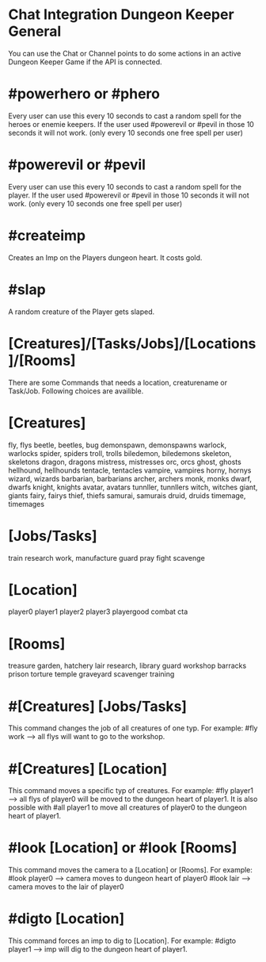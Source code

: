 # Chat Integration Dungeon Keeper General

You can use the Chat or Channel points to do some actions in an active Dungeon Keeper Game if the API is connected.


# #powerhero or #phero

Every user can use this every 10 seconds to cast a random spell for the heroes or enemie keepers.
If the user used #powerevil or #pevil in those 10 seconds it will not work. (only every 10 seconds one free spell per user)

# #powerevil or #pevil

Every user can use this every 10 seconds to cast a random spell for the player.
If the user used #powerevil or #pevil in those 10 seconds it will not work. (only every 10 seconds one free spell per user)

# #createimp

Creates an Imp on the Players dungeon heart. It costs gold.

# #slap

A random creature of the Player gets slaped.

# [Creatures]/[Tasks/Jobs]/[Locations]/[Rooms]

There are some Commands that needs a location, creaturename or Task/Job.
Following choices are availible.

# [Creatures]

fly, flys
beetle, beetles, bug
demonspawn, demonspawns
warlock, warlocks
spider, spiders
troll, trolls
biledemon, biledemons
skeleton, skeletons
dragon, dragons
mistress, mistresses
orc, orcs
ghost, ghosts
hellhound, hellhounds
tentacle, tentacles
vampire, vampires
horny, hornys
wizard, wizards
barbarian, barbarians
archer, archers
monk, monks
dwarf, dwarfs
knight, knights
avatar, avatars
tunnller, tunnllers
witch, witches
giant, giants
fairy, fairys
thief, thiefs
samurai, samurais
druid, druids
timemage, timemages

# [Jobs/Tasks]

train
research
work, manufacture
guard
pray
fight
scavenge

# [Location]

player0
player1
player2
player3
playergood
combat
cta

# [Rooms]

treasure
garden, hatchery
lair
research, library
guard
workshop
barracks
prison
torture
temple
graveyard
scavenger
training

# #[Creatures] [Jobs/Tasks]

This command changes the job of all creatures of one typ. For example: #fly work --> all flys will want to go to the workshop.

# #[Creatures] [Location]

This command moves a specific typ of creatures. For example: #fly player1 --> all flys of player0 will be moved to the dungeon heart of player1.
It is also possible with #all player1 to move all creatures of player0 to the dungeon heart of player1.

# #look [Location] or #look [Rooms]

This command moves the camera to a [Location] or [Rooms]. 
For example: #look player0 --> camera moves to dungeon heart of player0
#look lair --> camera moves to the lair of player0

# #digto [Location]

This command forces an imp to dig to [Location]. For example: #digto player1 --> imp will dig to the dungeon heart of player1.
